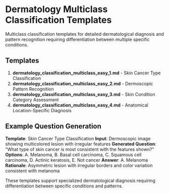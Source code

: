 # Dermatology Multiclass Classification Templates

Multiclass classification templates for detailed dermatological diagnosis and pattern recognition requiring differentiation between multiple specific conditions.

## Templates

1. **dermatology_classification_multiclass_easy_1.md** - Skin Cancer Type Classification
2. **dermatology_classification_multiclass_easy_2.md** - Dermoscopic Pattern Recognition  
3. **dermatology_classification_multiclass_easy_3.md** - Skin Condition Category Assessment
4. **dermatology_classification_multiclass_easy_4.md** - Anatomical Location-Specific Diagnosis

## Example Question Generation

**Template**: Skin Cancer Type Classification
**Input**: Dermoscopic image showing multicolored lesion with irregular features
**Generated Question**: "What type of skin cancer is most consistent with the features shown?"
**Options**: A. Melanoma, B. Basal cell carcinoma, C. Squamous cell carcinoma, D. Actinic keratosis, E. Not cancer
**Answer**: A. Melanoma
**Rationale**: Asymmetric lesion with irregular borders and color variation consistent with melanoma

These templates support specialized dermatological diagnosis requiring differentiation between specific conditions and patterns.
